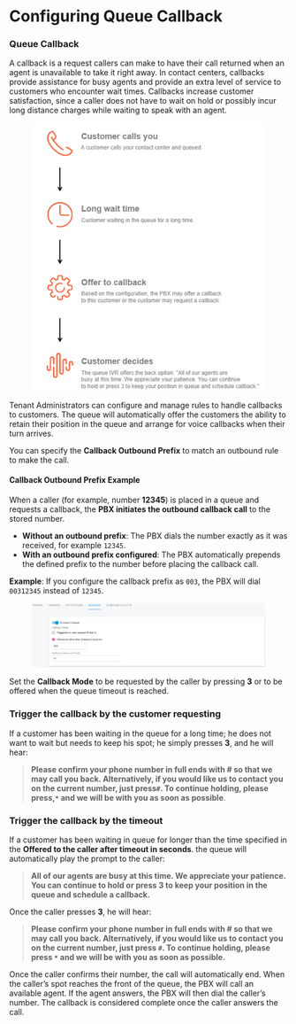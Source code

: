 # Configuring Queue Callback

### Queue Callback

A callback is a request callers can make to have their call returned when an agent is unavailable to take it right away. In contact centers, callbacks provide assistance for busy agents and provide an extra level of service to customers who encounter wait times. Callbacks increase customer satisfaction, since a caller does not have to wait on hold or possibly incur long distance charges while waiting to speak with an agent.

<figure><img src="../../../.gitbook/assets/queue_back_1.png" alt=""><figcaption></figcaption></figure>

Tenant Administrators can configure and manage rules to handle callbacks to customers. The queue will automatically offer the customers the ability to retain their position in the queue and arrange for voice callbacks when their turn arrives.

You can specify the **Callback Outbound Prefix** to match an outbound rule to make the call.

#### Callback Outbound Prefix Example

When a caller (for example, number **12345**) is placed in a queue and requests a callback, the **PBX initiates the outbound callback call** to the stored number.

* **Without an outbound prefix**: The PBX dials the number exactly as it was received, for example `12345`.
* **With an outbound prefix configured**: The PBX automatically prepends the defined prefix to the number before placing the callback call.

**Example**: If you configure the callback prefix as `003`, the PBX will dial `00312345` instead of `12345`.

<figure><img src="../../../.gitbook/assets/queue_callback.png" alt=""><figcaption></figcaption></figure>

Set the **Callback Mode** to be requested by the caller by pressing **3** or to be offered when the queue timeout is reached.

### Trigger the callback by the customer requesting

If a customer has been waiting in the queue for a long time; he does not want to wait but needs to keep his spot; he simply presses **3**, and he will hear:

> **Please confirm your phone number in full ends with # so that we may call you back. Alternatively, if you would like us to contact you on the current number, just press`#`. To continue holding, please press,`*` and we will be with you as soon as possible**.

### Trigger the callback by the timeout

If a customer has been waiting in queue for longer than the time specified in the **Offered to the caller after timeout in seconds**. the queue will automatically play the prompt to the caller:

> **All of our agents are busy at this time. We appreciate your patience. You can continue to hold or press 3 to keep your position in the queue and schedule a callback.**

Once the caller presses **3**, he will hear:

> **Please confirm your phone number in full ends with # so that we may call you back. Alternatively, if you would like us to contact you on the current number, just press `#`. To continue holding, please press `*` and we will be with you as soon as possible.**

Once the caller confirms their number, the call will automatically end. When the caller’s spot reaches the front of the queue, the PBX will call an available agent. If the agent answers, the PBX will then dial the caller’s number. The callback is considered complete once the caller answers the call.



